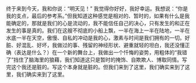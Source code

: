 终于来到今天，我和你说：“明天见！” 我觉得你好好，我好幸运。我想说：“你是我的支点，最后的参考系。”但我知道这种感觉是相对的、暂时的，如果有什么是我能确定的，那就是我们的心是流动的，我不能信任自己的决心，只有发生的和正在发生的事是真的。我们在这艘不彻底的小船上飘，一半在海上一半在陆地，一半在水底一半在天空，傲慢、自私的冲动是我的心，激素与时间是我们拥有的一切。好脏、好混乱、好坏，我做过的事、残留的神经形状、避重就轻的坦白，我还没懂正确（表达是什么？）在一个新的舞台上，我做出一个忏悔的姿势，用粗体的“我错了”挡住了脑海里的狼藉，我们知道这只是暂时的掩饰、自欺欺人、博取同情。写完这个我还是脏的。写这个本身就是脏的。但我们来到了这里，我们确实来到了这里，我们确实来到了这里。